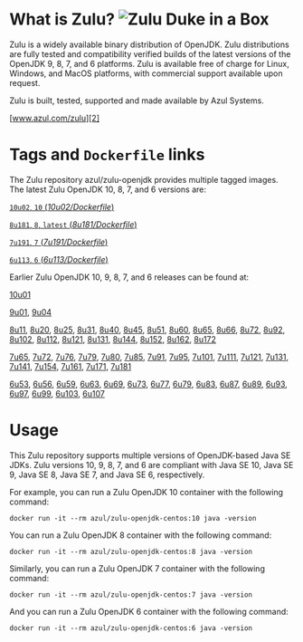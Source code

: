 What is Zulu? ![Zulu Duke in a Box][1]
======================================

Zulu is a widely available binary distribution of OpenJDK. Zulu distributions are fully tested and compatibility verified builds of the latest versions of the OpenJDK 9, 8, 7, and 6 platforms. Zulu is available free of charge for Linux, Windows, and MacOS platforms, with commercial support available upon request.

Zulu is built, tested, supported and made available by Azul Systems.

[www.azul.com/zulu][2]

Tags and `Dockerfile` links
===========================

The Zulu repository azul/zulu-openjdk provides multiple tagged images. The latest Zulu OpenJDK 10, 8, 7, and 6 versions are:

[`10u02`, `10` (*10u02/Dockerfile*)][69]

[`8u181`, `8`, `latest` (*8u181/Dockerfile*)][45]

[`7u191`, `7` (*7u191/Dockerfile*)][27]

[`6u113`, `6` (*6u113/Dockerfile*)][10]

Earlier Zulu OpenJDK 10, 9, 8, 7, and 6 releases can be found at:

[10u01][70]

[9u01][67], [9u04][68]

[8u11][46], [8u20][47], [8u25][48], [8u31][49], [8u40][50], [8u45][51], [8u51][52], [8u60][53], [8u65][54], [8u66][55], [8u72][56], [8u92][57], [8u102][58], [8u112][59], [8u121][60], [8u131][61], [8u144][62], [8u152][63], [8u162][64], [8u172][65]

[7u65][28], [7u72][29], [7u76][30], [7u79][31], [7u80][32], [7u85][33], [7u91][34], [7u95][35], [7u101][36], [7u111][37], [7u121][38], [7u131][39], [7u141][40], [7u154][41], [7u161][42], [7u171][43], [7u181][44]

[6u53][11], [6u56][12], [6u59][13], [6u63][14], [6u69][15], [6u73][16], [6u77][17], [6u79][18], [6u83][19], [6u87][20], [6u89][21], [6u93][22], [6u97][23], [6u99][24], [6u103][25], [6u107][26]

Usage
=====

This Zulu repository supports multiple versions of OpenJDK-based Java SE JDKs. Zulu versions 10, 9, 8, 7, and 6 are compliant with Java SE 10, Java SE 9, Java SE 8, Java SE 7, and Java SE 6, respectively.

For example, you can run a Zulu OpenJDK 10 container with the following command:

    docker run -it --rm azul/zulu-openjdk-centos:10 java -version

You can run a Zulu OpenJDK 8 container with the following command:

    docker run -it --rm azul/zulu-openjdk-centos:8 java -version

Similarly, you can run a Zulu OpenJDK 7 container with the following command:

    docker run -it --rm azul/zulu-openjdk-centos:7 java -version

And you can run a Zulu OpenJDK 6 container with the following command:

    docker run -it --rm azul/zulu-openjdk-centos:6 java -version


  [1]: https://www.azul.com/files/ZuluDocker60.gif
  [2]: http://www.azul.com/zulu
  [10]: https://github.com/zulu-openjdk/zulu-openjdk/blob/master/centos/6u113-6.21.0.3/Dockerfile
  [11]: https://github.com/zulu-openjdk/zulu-openjdk/blob/master/centos/6u53-6.5.0.2/Dockerfile
  [12]: https://github.com/zulu-openjdk/zulu-openjdk/blob/master/centos/6u56-6.6.0.1/Dockerfile
  [13]: https://github.com/zulu-openjdk/zulu-openjdk/blob/master/centos/6u59-6.7.0.2/Dockerfile
  [14]: https://github.com/zulu-openjdk/zulu-openjdk/blob/master/centos/6u63-6.8.0.1/Dockerfile
  [15]: https://github.com/zulu-openjdk/zulu-openjdk/blob/master/centos/6u69-6.9.0.3/Dockerfile
  [16]: https://github.com/zulu-openjdk/zulu-openjdk/blob/master/centos/6u73-6.10.0.3/Dockerfile
  [17]: https://github.com/zulu-openjdk/zulu-openjdk/blob/master/centos/6u77-6.11.0.2/Dockerfile
  [18]: https://github.com/zulu-openjdk/zulu-openjdk/blob/master/centos/6u79-6.12.0.2/Dockerfile
  [19]: https://github.com/zulu-openjdk/zulu-openjdk/blob/master/centos/6u83-6.13.0.7/Dockerfile
  [20]: https://github.com/zulu-openjdk/zulu-openjdk/blob/master/centos/6u87-6.14.0.1/Dockerfile
  [21]: https://github.com/zulu-openjdk/zulu-openjdk/blob/master/centos/6u89-6.15.0.1/Dockerfile
  [22]: https://github.com/zulu-openjdk/zulu-openjdk/blob/master/centos/6u93-6.16.0.1/Dockerfile
  [23]: https://github.com/zulu-openjdk/zulu-openjdk/blob/master/centos/6u97-6.17.0.1/Dockerfile
  [24]: https://github.com/zulu-openjdk/zulu-openjdk/blob/master/centos/6u99-6.18.0.3/Dockerfile
  [25]: https://github.com/zulu-openjdk/zulu-openjdk/blob/master/centos/6u103-6.19.0.1/Dockerfile
  [26]: https://github.com/zulu-openjdk/zulu-openjdk/blob/master/centos/6u107-6.20.0.1/Dockerfile
  [27]: https://github.com/zulu-openjdk/zulu-openjdk/blob/master/centos/7u191-7.24.0.1/Dockerfile
  [28]: https://github.com/zulu-openjdk/zulu-openjdk/blob/master/centos/7u65-7.6.0.1/Dockerfile
  [29]: https://github.com/zulu-openjdk/zulu-openjdk/blob/master/centos/7u72-7.7.0.1/Dockerfile
  [30]: https://github.com/zulu-openjdk/zulu-openjdk/blob/master/centos/7u76-7.8.0.3/Dockerfile
  [31]: https://github.com/zulu-openjdk/zulu-openjdk/blob/master/centos/7u79-7.9.0.2/Dockerfile
  [32]: https://github.com/zulu-openjdk/zulu-openjdk/blob/master/centos/7u80-7.10.0.1/Dockerfile
  [33]: https://github.com/zulu-openjdk/zulu-openjdk/blob/master/centos/7u85-7.11.0.3/Dockerfile
  [34]: https://github.com/zulu-openjdk/zulu-openjdk/blob/master/centos/7u91-7.12.0.3/Dockerfile
  [35]: https://github.com/zulu-openjdk/zulu-openjdk/blob/master/centos/7u95-7.13.0.1/Dockerfile
  [36]: https://github.com/zulu-openjdk/zulu-openjdk/blob/master/centos/7u101-7.14.0.5/Dockerfile
  [37]: https://github.com/zulu-openjdk/zulu-openjdk/blob/master/centos/7u111-7.15.0.5/Dockerfile
  [38]: https://github.com/zulu-openjdk/zulu-openjdk/blob/master/centos/7u121-7.16.0.1/Dockerfile
  [39]: https://github.com/zulu-openjdk/zulu-openjdk/blob/master/centos/7u131-7.17.0.5/Dockerfile
  [40]: https://github.com/zulu-openjdk/zulu-openjdk/blob/master/centos/7u141-7.18.0.3/Dockerfile
  [41]: https://github.com/zulu-openjdk/zulu-openjdk/blob/master/centos/7u154-7.20.0.3/Dockerfile
  [42]: https://github.com/zulu-openjdk/zulu-openjdk/blob/master/centos/7u161-7.21.0.3/Dockerfile
  [43]: https://github.com/zulu-openjdk/zulu-openjdk/blob/master/centos/7u171-7.22.0.3/Dockerfile
  [44]: https://github.com/zulu-openjdk/zulu-openjdk/blob/master/centos/7u181-7.23.0.1/Dockerfile
  [45]: https://github.com/zulu-openjdk/zulu-openjdk/blob/master/centos/8u181-8.31.0.1/Dockerfile
  [46]: https://github.com/zulu-openjdk/zulu-openjdk/blob/master/centos/8u11-8.2.0.1/Dockerfile
  [47]: https://github.com/zulu-openjdk/zulu-openjdk/blob/master/centos/8u20-8.3.0.1/Dockerfile
  [48]: https://github.com/zulu-openjdk/zulu-openjdk/blob/master/centos/8u25-8.4.0.1/Dockerfile
  [49]: https://github.com/zulu-openjdk/zulu-openjdk/blob/master/centos/8u31-8.5.0.1/Dockerfile
  [50]: https://github.com/zulu-openjdk/zulu-openjdk/blob/master/centos/8u40-8.6.0.1/Dockerfile
  [51]: https://github.com/zulu-openjdk/zulu-openjdk/blob/master/centos/8u45-8.7.0.5/Dockerfile
  [52]: https://github.com/zulu-openjdk/zulu-openjdk/blob/master/centos/8u51-8.8.0.3/Dockerfile
  [53]: https://github.com/zulu-openjdk/zulu-openjdk/blob/master/centos/8u60-8.9.0.4/Dockerfile
  [54]: https://github.com/zulu-openjdk/zulu-openjdk/blob/master/centos/8u65-8.10.0.1/Dockerfile
  [55]: https://github.com/zulu-openjdk/zulu-openjdk/blob/master/centos/8u66-8.11.0.1/Dockerfile
  [56]: https://github.com/zulu-openjdk/zulu-openjdk/blob/master/centos/8u72-8.13.0.5/Dockerfile
  [57]: https://github.com/zulu-openjdk/zulu-openjdk/blob/master/centos/8u92-8.15.0.1/Dockerfile
  [58]: https://github.com/zulu-openjdk/zulu-openjdk/blob/master/centos/8u102-8.17.0.7/Dockerfile
  [59]: https://github.com/zulu-openjdk/zulu-openjdk/blob/master/centos/8u112-8.19.0.1/Dockerfile
  [60]: https://github.com/zulu-openjdk/zulu-openjdk/blob/master/centos/8u121-8.20.0.5/Dockerfile
  [61]: https://github.com/zulu-openjdk/zulu-openjdk/blob/master/centos/8u131-8.21.0.1/Dockerfile
  [62]: https://github.com/zulu-openjdk/zulu-openjdk/blob/master/centos/8u144-8.23.0.3/Dockerfile
  [63]: https://github.com/zulu-openjdk/zulu-openjdk/blob/master/centos/8u152-8.25.0.1/Dockerfile
  [64]: https://github.com/zulu-openjdk/zulu-openjdk/blob/master/centos/8u162-8.27.0.7/Dockerfile
  [65]: https://github.com/zulu-openjdk/zulu-openjdk/blob/master/centos/8u172-8.30.0.1/Dockerfile
  [66]: https://github.com/zulu-openjdk/zulu-openjdk/blob/master/centos/9u07-9.0.7.1/Dockerfile
  [67]: https://github.com/zulu-openjdk/zulu-openjdk/blob/master/centos/9u01-9.0.1.3/Dockerfile
  [68]: https://github.com/zulu-openjdk/zulu-openjdk/blob/master/centos/9u04-9.0.4.1/Dockerfile
  [69]: https://github.com/zulu-openjdk/zulu-openjdk/blob/master/centos/10u02-10.3/Dockerfile
  [70]: https://github.com/zulu-openjdk/zulu-openjdk/blob/master/centos/10u01-10.2/Dockerfile
